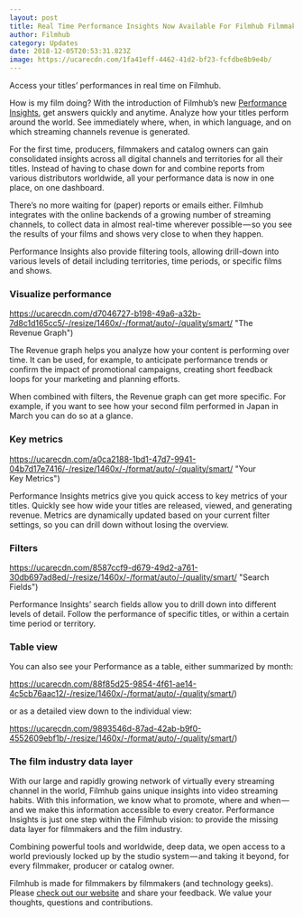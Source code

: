 ```yaml
---
layout: post
title: Real Time Performance Insights Now Available For Filmhub Filmmakers
author: Filmhub
category: Updates
date: 2018-12-05T20:53:31.823Z
image: https://ucarecdn.com/1fa41eff-4462-41d2-bf23-fcfdbe8b9e4b/
---
```

Access your titles’ performances in real time on Filmhub.

How is my film doing? With the introduction of Filmhub’s new [Performance Insights](http://bit.ly/2ScR5vx), get answers quickly and anytime. Analyze how your titles perform around the world. See immediately where, when, in which language, and on which streaming channels revenue is generated.

For the first time, producers, filmmakers and catalog owners can gain consolidated insights across all digital channels and territories for all their titles. Instead of having to chase down for and combine reports from various distributors worldwide, all your performance data is now in one place, on one dashboard.

There’s no more waiting for (paper) reports or emails either. Filmhub integrates with the online backends of a growing number of streaming channels, to collect data in almost real-time wherever possible — so you see the results of your films and shows very close to when they happen.

Performance Insights also provide filtering tools, allowing drill-down into various levels of detail including territories, time periods, or specific films and shows.

### Visualize performance

https://ucarecdn.com/d7046727-b198-49a6-a32b-7d8c1d165cc5/-/resize/1460x/-/format/auto/-/quality/smart/ "The Revenue Graph")

The Revenue graph helps you analyze how your content is performing over time. It can be used, for example, to anticipate performance trends or confirm the impact of promotional campaigns, creating short feedback loops for your marketing and planning efforts.

When combined with filters, the Revenue graph can get more specific. For example, if you want to see how your second film performed in Japan in March you can do so at a glance.

### Key metrics

https://ucarecdn.com/a0ca2188-1bd1-47d7-9941-04b7d17e7416/-/resize/1460x/-/format/auto/-/quality/smart/ "Your Key Metrics")

Performance Insights metrics give you quick access to key metrics of your titles. Quickly see how wide your titles are released, viewed, and generating revenue. Metrics are dynamically updated based on your current filter settings, so you can drill down without losing the overview.

### Filters

https://ucarecdn.com/8587ccf9-d679-49d2-a761-30db697ad8ed/-/resize/1460x/-/format/auto/-/quality/smart/ "Search Fields")

Performance Insights’ search fields allow you to drill down into different levels of detail. Follow the performance of specific titles, or within a certain time period or territory.

### Table view

You can also see your Performance as a table, either summarized by month:

https://ucarecdn.com/88f85d25-9854-4f61-ae14-4c5cb76aac12/-/resize/1460x/-/format/auto/-/quality/smart/)

or as a detailed view down to the individual view:

https://ucarecdn.com/9893546d-87ad-42ab-b9f0-4552609ebf1b/-/resize/1460x/-/format/auto/-/quality/smart/)

### The film industry data layer

With our large and rapidly growing network of virtually every streaming channel in the world, Filmhub gains unique insights into video streaming habits. With this information, we know what to promote, where and when — and we make this information accessible to every creator. Performance Insights is just one step within the Filmhub vision: to provide the missing data layer for filmmakers and the film industry.

Combining powerful tools and worldwide, deep data, we open access to a world previously locked up by the studio system — and taking it beyond, for every filmmaker, producer or catalog owner.

Filmhub is made for filmmakers by filmmakers (and technology geeks). Please [check out our website](http://bit.ly/2AOkS5J) and share your feedback. We value your thoughts, questions and contributions.

